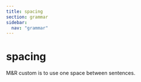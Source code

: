 ```yaml
---
title: spacing
section: grammar
sidebar:
  nav: "grammar"
---
```

# spacing

M&R custom is to use one space between sentences.

